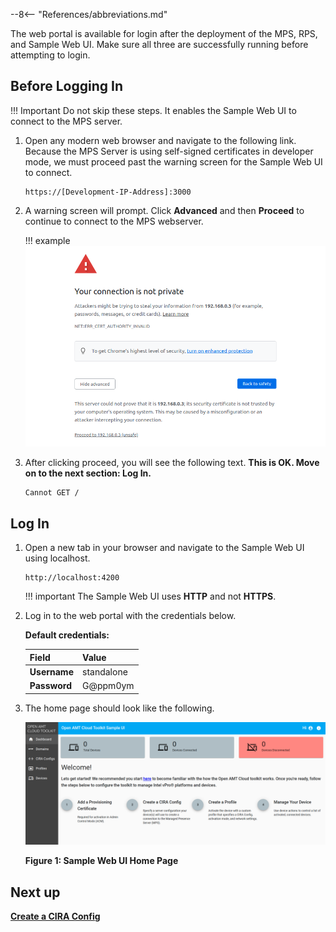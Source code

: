 --8<-- "References/abbreviations.md"

The web portal is available for login after the deployment of the MPS, RPS, and Sample Web UI. Make sure all three are successfully running before attempting to login.

## Before Logging In

!!! Important
    Do not skip these steps. It enables the Sample Web UI to connect to the MPS server.

1. Open any modern web browser and navigate to the following link. Because the MPS Server is using self-signed certificates in developer mode, we must proceed past the warning screen for the Sample Web UI to connect.

    ```
    https://[Development-IP-Address]:3000
    ```

2.  A warning screen will prompt. Click **Advanced** and then **Proceed** to continue to connect to the MPS webserver.

    !!! example
        [![MPS Warning](../assets/images/selfSignedConnect.png)](../assets/images/selfSignedConnect.png)

3. After clicking proceed, you will see the following text. **This is OK. Move on to the next section: Log In.**

    ```
    Cannot GET /
    ```

## Log In

1. Open a new tab in your browser and navigate to the Sample Web UI using localhost.

    ```
    http://localhost:4200
    ```

    !!! important
        The Sample Web UI uses **HTTP** and not **HTTPS**.


2. Log in to the web portal with the credentials below.

    **Default credentials:**

    | Field       |  Value    |
    | :-----------| :-------------- |
    | **Username**| standalone |
    | **Password**| G@ppm0ym |

3. The home page should look like the following.

    [![WebUI](../assets/images/WebUI_Home.png)](../assets/images/WebUI_Home.png)

    **Figure 1: Sample Web UI Home Page**

## Next up
**[Create a CIRA Config](createCIRAConfig.md)**
